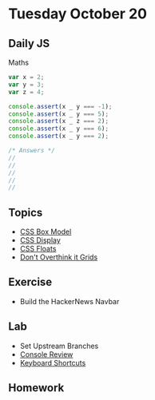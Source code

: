 # Tuesday October 20


## Daily JS

Maths

```js
var x = 2;
var y = 3;
var z = 4;

console.assert(x _ y === -1);
console.assert(x _ y === 5);
console.assert(x _ z === 2);
console.assert(x _ y === 6);
console.assert(x _ y === 2);

/* Answers */
//
//
//
//
//
```

## Topics

* [CSS Box Model](box-model.html)
* [CSS Display](display.html)
* [CSS Floats](floats.html)
* [Don't Overthink it Grids](https://css-tricks.com/dont-overthink-it-grids/)

## Exercise

* Build the HackerNews Navbar

## Lab

* Set Upstream Branches
* [Console Review](samkap.github.io/command-line-starter-kit)
* [Keyboard Shortcuts](/resources/keyboard-shortcuts.html)

## Homework
